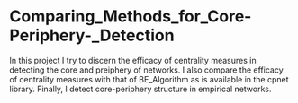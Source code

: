 # Comparing_Methods_for_Core-Periphery-_Detection
In this project I try to discern the efficacy of centrality measures in detecting the core and preiphery of networks. I also compare the efficacy of centrality measures with that of BE_Algorithm as is available in the cpnet library. Finally, I detect core-periphery structure in empirical networks.
